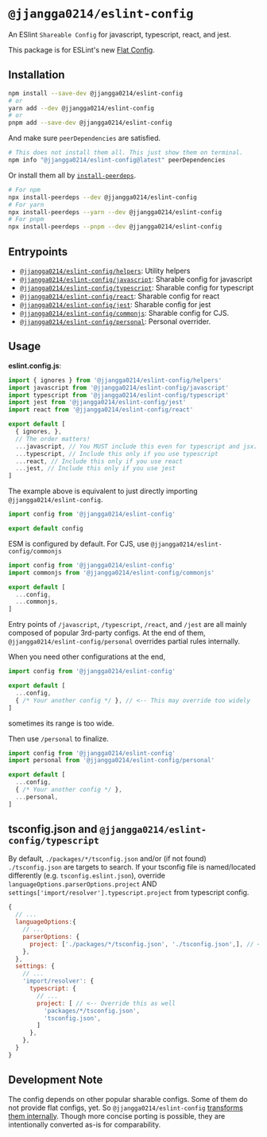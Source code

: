 # `@jjangga0214/eslint-config`

An ESlint `Shareable Config` for javascript, typescript, react, and jest.

This package is for ESLint's new [Flat Config](https://eslint.org/blog/2022/08/new-config-system-part-1/).

## Installation

```sh
npm install --save-dev @jjangga0214/eslint-config
# or
yarn add --dev @jjangga0214/eslint-config
# or
pnpm add --save-dev @jjangga0214/eslint-config
```

And make sure `peerDependencies` are satisfied.

```sh
# This does not install them all. This just show them on terminal.
npm info "@jjangga0214/eslint-config@latest" peerDependencies
```

Or install them all by [`install-peerdeps`](https://openbase.com/js/install-peerdeps/documentation).

```sh
# For npm
npx install-peerdeps --dev @jjangga0214/eslint-config
# For yarn
npx install-peerdeps --yarn --dev @jjangga0214/eslint-config
# For pnpm
npx install-peerdeps --pnpm --dev @jjangga0214/eslint-config
```

## Entrypoints

- [`@jjangga0214/eslint-config/helpers`](https://github.com/jjangga0214/node-configs/blob/main/packages/src/eslint-config/helpers.ts): Utility helpers
- [`@jjangga0214/eslint-config/javascript`](https://github.com/jjangga0214/node-configs/blob/main/packages/src/eslint-config/javascript.ts): Sharable config for javascript
- [`@jjangga0214/eslint-config/typescript`](https://github.com/jjangga0214/node-configs/blob/main/packages/src/eslint-config/typescript.ts): Sharable config for typescript
- [`@jjangga0214/eslint-config/react`](https://github.com/jjangga0214/node-configs/blob/main/packages/src/eslint-config/react.ts): Sharable config for react
- [`@jjangga0214/eslint-config/jest`](https://github.com/jjangga0214/node-configs/blob/main/packages/src/eslint-config/jest.ts): Sharable config for jest
- [`@jjangga0214/eslint-config/commonjs`](https://github.com/jjangga0214/node-configs/blob/main/packages/src/eslint-config/commonjs.ts): Sharable config for CJS.
- [`@jjangga0214/eslint-config/personal`](https://github.com/jjangga0214/node-configs/blob/main/packages/src/eslint-config/personal.ts): Personal overrider.

## Usage

**eslint.config.js**:

```js
import { ignores } from '@jjangga0214/eslint-config/helpers'
import javascript from '@jjangga0214/eslint-config/javascript'
import typescript from '@jjangga0214/eslint-config/typescript'
import jest from '@jjangga0214/eslint-config/jest'
import react from '@jjangga0214/eslint-config/react'

export default [
  { ignores, },
  // The order matters!
  ...javascript, // You MUST include this even for typescript and jsx.
  ...typescript, // Include this only if you use typescript
  ...react, // Include this only if you use react
  ...jest, // Include this only if you use jest
]
```

The example above is equivalent to just directly importing `@jjangga0214/eslint-config`.

```js
import config from '@jjangga0214/eslint-config'

export default config
```

ESM is configured by default.
For CJS, use `@jjangga0214/eslint-config/commonjs`

```js
import config from '@jjangga0214/eslint-config'
import commonjs from '@jjangga0214/eslint-config/commonjs'

export default [
  ...config,
  ...commonjs,
]
```

Entry points of `/javascript`, `/typescript`, `/react`, and `/jest` are all mainly composed of popular 3rd-party configs.
At the end of them, `@jjangga0214/eslint-config/personal` overrides partial rules internally.

When you need other configurations at the end,

```js
import config from '@jjangga0214/eslint-config'

export default [
  ...config,
  { /* Your another config */ }, // <-- This may override too widely
]
```

sometimes its range is too wide.

Then use `/personal` to finalize.

```js
import config from '@jjangga0214/eslint-config'
import personal from '@jjangga0214/eslint-config/personal'

export default [
  ...config,
  { /* Your another config */ },
  ...personal,
]
```

## tsconfig.json and `@jjangga0214/eslint-config/typescript`

By default, `./packages/*/tsconfig.json` and/or (if not found) `./tsconfig.json` are targets to search.
If your tsconfig file is named/located differently (e.g. `tsconfig.eslint.json`),
override
`languageOptions.parserOptions.project`
AND
`settings['import/resolver'].typescript.project`
 from typescript config.

```js
{ 
  // ...
  languageOptions:{
    // ...
    parserOptions: {
      project: ['./packages/*/tsconfig.json', './tsconfig.json',], // <-- Override it
    },
  },
  settings: {
    // ...
    'import/resolver': {
      typescript: {
        // ...
        project: [ // <-- Override this as well
          'packages/*/tsconfig.json',
          'tsconfig.json',
        ]
      },
    },
  }  
}
```

## Development Note

The config depends on other popular sharable configs.
Some of them do not provide flat configs, yet.
So `@jjangga0214/eslint-config` [transforms them internally](https://github.com/eslint/eslint/discussions/16291).
Though more concise porting is possible, they are intentionally converted as-is for comparability.
